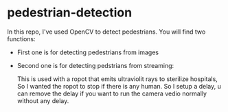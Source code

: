 # pedestrian-detection
In this repo, I've used OpenCV to detect pedestrians. You will find two functions:

- First one is for detecting pedestrians from images

- Second one is for detecting pedstrians from streaming:

    This is used with a ropot that emits ultraviolit rays to sterilize hospitals, So I wanted the ropot to stop if there is any human.
    So I setup a delay, u can remove the delay if you want to run the camera vedio normally without any delay.
